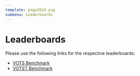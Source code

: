 ```yaml
---
template: page2024.pug
submenu: Leaderboards
---
```


# Leaderboards

Please use the following links for the respective leaderboards:

- [VOTS Benchmark](https://eu.aihub.ml/competitions/201)
- [VOTST Benchmark](https://eu.aihub.ml/competitions/254)